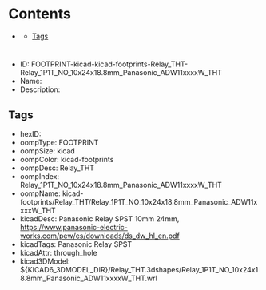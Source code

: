 



Contents
========

* [](#)
	* [Tags](#tags)

# 

- ID: FOOTPRINT-kicad-kicad-footprints-Relay_THT-Relay_1P1T_NO_10x24x18.8mm_Panasonic_ADW11xxxxW_THT
- Name: 
- Description: 

## Tags

- hexID: 
- oompType: FOOTPRINT
- oompSize: kicad
- oompColor: kicad-footprints
- oompDesc: Relay_THT
- oompIndex: Relay_1P1T_NO_10x24x18.8mm_Panasonic_ADW11xxxxW_THT
- oompName: kicad-footprints/Relay_THT/Relay_1P1T_NO_10x24x18.8mm_Panasonic_ADW11xxxxW_THT
- kicadDesc: Panasonic Relay SPST 10mm 24mm, https://www.panasonic-electric-works.com/pew/es/downloads/ds_dw_hl_en.pdf
- kicadTags: Panasonic Relay SPST
- kicadAttr: through_hole
- kicad3DModel: ${KICAD6_3DMODEL_DIR}/Relay_THT.3dshapes/Relay_1P1T_NO_10x24x18.8mm_Panasonic_ADW11xxxxW_THT.wrl
